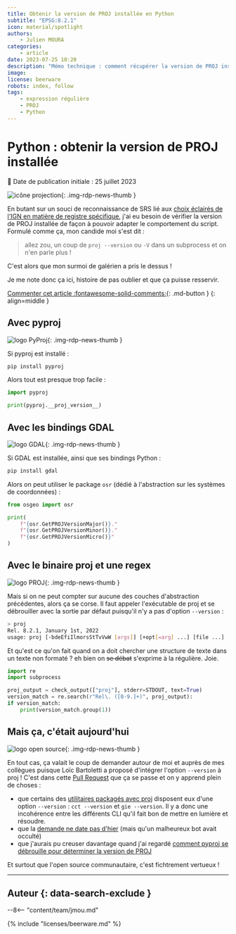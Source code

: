 ```yaml
---
title: Obtenir la version de PROJ installée en Python
subtitle: "EPSG:8.2.1"
icon: material/spotlight
authors:
    - Julien MOURA
categories:
    - article
date: 2023-07-25 10:20
description: "Mémo technique : comment récupérer la version de PROJ installée depuis un script Python, avec GDAL, PyProj ou le binaire proj."
image:
license: beerware
robots: index, follow
tags:
    - expression régulière
    - PROJ
    - Python
---
```


# Python : obtenir la version de PROJ installée

:calendar: Date de publication initiale : 25 juillet 2023

![icône projection](https://cdn.geotribu.fr/img/logos-icones/divers/projection.png){: .img-rdp-news-thumb }

En butant sur un souci de reconnaissance de SRS lié aux [choix éclairés de l'IGN en matière de registre spécifique](https://twitter.com/EvenRouault/status/1437818895604269059), j'ai eu besoin de vérifier la version de PROJ installée de façon à pouvoir adapter le comportement du script.  
Formulé comme ça, mon candide moi s'est dit :

> allez zou, un coup de `proj --version` ou `-V` dans un subprocess et on n'en parle plus !

C'est alors que mon surmoi de galérien a pris le dessus !

Je me note donc ça ici, histoire de pas oublier et que ça puisse resservir.

[Commenter cet article :fontawesome-solid-comments:](#__comments){: .md-button }
{: align=middle }

## Avec pyproj

![logo PyProj](https://cdn.geotribu.fr/img/logos-icones/logiciels_librairies/pyproj.png){: .img-rdp-news-thumb }

Si pyproj est installé :

```sh
pip install pyproj
```

Alors tout est presque trop facile :

```python
import pyproj

print(pyproj.__proj_version__)
```

## Avec les bindings GDAL

![logo GDAL](https://cdn.geotribu.fr/img/logos-icones/logiciels_librairies/gdal.png){: .img-rdp-news-thumb }

Si GDAL est installée, ainsi que ses bindings Python :

```sh
pip install gdal
```

Alors on peut utiliser le package `osr` (dédié à l'abstraction sur les systèmes de coordonnées) :

```python
from osgeo import osr

print(
    f"{osr.GetPROJVersionMajor()}."
    f"{osr.GetPROJVersionMinor()}."
    f"{osr.GetPROJVersionMicro()}"
)
```

## Avec le binaire proj et une regex

![logo PROJ](https://cdn.geotribu.fr/img/logos-icones/logiciels_librairies/proj.png){: .img-rdp-news-thumb }

Mais si on ne peut compter sur aucune des couches d'abstraction précédentes, alors ça se corse. Il faut appeler l'exécutable de proj et se débrouiller avec la sortie par défaut puisqu'il n'y a pas d'option `--version` :

```sh
> proj
Rel. 8.2.1, January 1st, 2022
usage: proj [-bdeEfiIlmorsStTvVwW [args]] [+opt[=arg] ...] [file ...]
```

Et qu'est ce qu'on fait quand on a doit chercher une structure de texte dans un texte non formaté ? eh bien on ~~se débat~~ s'exprime à la régulière. Joie.

```python
import re
import subprocess

proj_output = check_output(["proj"], stderr=STDOUT, text=True)
version_match = re.search(r"Rel\. ([0-9.]+)", proj_output):
if version_match:
    print(version_match.group(1))
```

## Mais ça, c'était aujourd'hui

![logo open source](https://cdn.geotribu.fr/img/logos-icones/opensource.png){: .img-rdp-news-thumb }

En tout cas, ça valait le coup de demander autour de moi et auprès de mes collègues puisque Loïc Bartoletti a proposé d'intégrer l'option `--version` à proj ! C'est dans cette [Pull Request](https://github.com/OSGeo/PROJ/pull/3836) que ça se passe et on y apprend plein de choses :

- que certains des [utilitaires packagés avec proj](https://proj.org/en/9.2/apps/index.html) disposent eux d'une option `--version` : `cct --version` et `gie --version`. Il y a donc une incohérence entre les différents CLI qu'il fait bon de mettre en lumière et résoudre.
- que la [demande ne date pas d'hier](https://github.com/OSGeo/PROJ/issues/2640) (mais qu'un malheureux bot avait occulté)
- que j'aurais pu creuser davantage quand j'ai regardé [comment pyproj se débrouille pour déterminer la version de PROJ](https://github.com/pyproj4/pyproj/blob/1452ba404be58c14a6b64d4551c320022f5aafcf/setup.py#L33-L53)

Et surtout que l'open source communautaire, c'est fichtrement vertueux !

----

## Auteur {: data-search-exclude }

--8<-- "content/team/jmou.md"

{% include "licenses/beerware.md" %}
